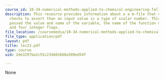 ```yaml
---
course_id: 10-34-numerical-methods-applied-to-chemical-engineering-fall-2005
description: This resource provides information about a a m-file that contains logical
  checks to assert than an input value is a type of scalar number. This function is
  passed the value and name of the variable, the name of the function making the assertion,
  and four integer flags.
file_location: /coursemedia/10-34-numerical-methods-applied-to-chemical-engineering-fall-2005/2de3297ba2c55c234601668a589ed54f_lec23.pdf
file_type: application/pdf
layout: pdf
title: lec23.pdf
type: course
uid: 2de3297ba2c55c234601668a589ed54f

---
```

None